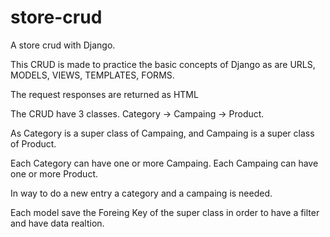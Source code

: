 # store-crud
A store crud with Django.

This CRUD is made to practice the basic concepts of Django as are URLS, MODELS, VIEWS, TEMPLATES, FORMS.

The request responses are returned as HTML

The CRUD have 3 classes. Category -> Campaing -> Product.

As Category is a super class of Campaing, and Campaing is a super class of Product.

Each Category can have one or more Campaing.
Each Campaing can have one or more Product.

In way to do a new entry a category and a campaing is needed.

Each model save the Foreing Key of the super class in order to have a filter and have data realtion.
